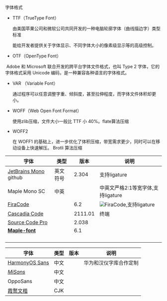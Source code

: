 字体格式

- TTF（TrueType Font）

  由美国苹果公司和微软公司共同开发的一种电脑轮廓字体（曲线描边字）类型标准

  能给开发者提供关于字体显示、不同字体大小的像素级显示等的高级控制。

- OTF（OpenType Font）

​	 Adobe 和 Microsoft 联合开发的跨平台字体文件格式，也叫 Type 2 字体，它的字体格式采用 Unicode 编码，是一种兼容各种语言的字体格式。

- VAR （Variable Font）

  通过程序可以任意调整字重、倾斜度，甚至拉伸程度，而字体文件体积却更小。

- WOFF（Web Open Font Format）

  使用zlib压缩，文件大小一般比 TTF 小 40%。flate算法压缩

- WOFF2

  在 WOFF1 的基础上，进一步优化了体积压缩，带宽需求更少，同时可以在移动设备上快速解压。 Brotli 算法压缩



| 字体                                                         | 类型     | 版本    | 说明                                                         |
| ------------------------------------------------------------ | -------- | ------- | ------------------------------------------------------------ |
| [JetBrains Mono](https://www.jetbrains.com/lp/mono/) github  | 英文符号 | 2.304   | 支持ligature                                                 |
| Maple Mono SC                                                | 中英     |         | 中英文严格2:1等宽字体,支持ligature                           |
| [FiraCode](https://github.com/tonsky/FiraCode)               |          | 6.2     | ![FiraCode](https://github.com/tonsky/FiraCode/blob/master/extras/logo.svg),支持ligature |
| [Cascadia Code](https://github.com/microsoft/cascadia-code/releases/tag/v2111.01) |          | 2111.01 | 终端                                                         |
| [Source Code Pro](https://github.com/adobe-fonts/source-code-pro) |          | 2.038   |                                                              |
| **[Maple-font](https://github.com/subframe7536/Maple-font)** |          | 6.1     |                                                              |
|                                                              |          |         |                                                              |
|                                                              |          |         |                                                              |
|                                                              |          |         |                                                              |
|                                                              |          |         |                                                              |



| 字体                                                         | 类型 | 版本 | 说明                   |
| ------------------------------------------------------------ | ---- | ---- | ---------------------- |
| [HarmonyOS Sans](https://communityfile-drcn.op.hicloud.com/FileServer/getFile/cmtyPub/011/111/111/0000000000011111111.20221101115044.33201174322571893280998053929524:50531031060425:2800:6DA5B24196810B0861671524221560A081031A0859326AD524B15C316D0AB6F9.zip?needInitFileName=true) | 中文 |      | 华为和汉仪字库合作定制 |
| [*MiSans*](https://web.vip.miui.com/page/info/mio/mio/detail?postId=33935854&app_version=dev.211223&ref=share) | 中文 |      |                        |
| OppoSans                                                     | 中文 |      |                        |
| [霞鹜文楷](https://github.com/lxgw/LxgwWenKai)               | CJK  |      |                        |
